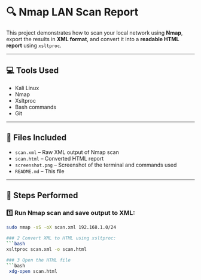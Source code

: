# 🔍 Nmap LAN Scan Report

This project demonstrates how to scan your local network using **Nmap**, export the results in **XML format**, and convert it into a **readable HTML report** using `xsltproc`.

---

## 💻 Tools Used
- Kali Linux
- Nmap
- Xsltproc
- Bash commands
- Git

---

## 📁 Files Included
- `scan.xml` – Raw XML output of Nmap scan
- `scan.html` – Converted HTML report
- `screenshot.png` – Screenshot of the terminal and commands used
- `README.md` – This file

---

## 🧪 Steps Performed

### 1️⃣ Run Nmap scan and save output to XML:
```bash
sudo nmap -sS -oX scan.xml 192.168.1.0/24

### 2 Convert XML to HTML using xsltproc:
```bash
xsltproc scan.xml -o scan.html

### 3 Open the HTML file
```bash
 xdg-open scan.html

